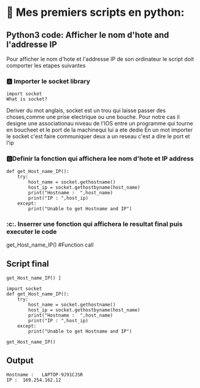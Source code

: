 
# 🎈 Mes premiers scripts en python:

## Python3 code: Afficher le nom d'hote and l'addresse IP 
 Pour afficher le nom d'hote et l'addresse IP de son ordinateur le script doit comporter les etapes suivantes
  
### :a: Importer le  socket library 
```
import socket
What is socket?
```
Deriver du mot anglais, socket est un trou qui laisse passer des choses,comme une prise electrique ou une bouche.
Pour notre cas il designe une associationau niveau de l'IOS entre un programme qui tourne en boucheet et le port de la machinequi lui a ete dedie
En un mot  importer le socket c'est faire communiquer deux a un reseau c'est a dire le port et l'ip


 ### :b:Definir la fonction qui affichera lee nom d'hote et IP address 
```
def get_Host_name_IP(): 
    try: 
        host_name = socket.gethostname() 
        host_ip = socket.gethostbyname(host_name) 
        print("Hostname :  ",host_name) 
        print("IP : ",host_ip) 
    except: 
        print("Unable to get Hostname and IP") 
  ```
### :c:. Inserrer une fonction qui affichera le resultat final puis executer le code 
get_Host_name_IP() #Function call 
  
## Script final 

```
get_Host_name_IP() ]
   
import socket 
def get_Host_name_IP(): 
    try: 
        host_name = socket.gethostname() 
        host_ip = socket.gethostbyname(host_name) 
        print("Hostname :  ",host_name) 
        print("IP : ",host_ip) 
    except: 
        print("Unable to get Hostname and IP") 
  
get_Host_name_IP()
```

## Output
```
Hostname :   LAPTOP-9J91CJSR
IP :  169.254.162.12
```

